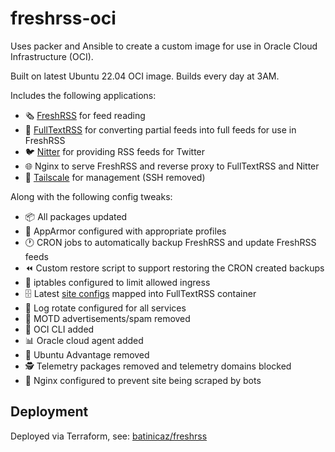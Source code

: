 # freshrss-oci

Uses packer and Ansible to create a custom image for use in Oracle Cloud Infrastructure (OCI).

Built on latest Ubuntu 22.04 OCI image. Builds every day at 3AM.

Includes the following applications:

- :newspaper_roll: [FreshRSS](https://github.com/FreshRSS/FreshRSS) for feed reading
- :mag_right: [FullTextRSS](https://github.com/heussd/fivefilters-full-text-rss-docker/tree/master) for converting partial feeds into full feeds for use in FreshRSS
- :bird: [Nitter](https://github.com/zedeus/nitter) for providing RSS feeds for Twitter
- :globe_with_meridians: Nginx to serve FreshRSS and reverse proxy to FullTextRSS and Nitter
- :closed_lock_with_key: [Tailscale](https://github.com/tailscale/tailscale) for management (SSH removed)

Along with the following config tweaks:

- :package: All packages updated
- :mechanical_arm: AppArmor configured with appropriate profiles
- :clock1: CRON jobs to automatically backup FreshRSS and update FreshRSS feeds
- :rewind: Custom restore script to support restoring the CRON created backups
- :no_entry_sign: iptables configured to limit allowed ingress
- :file_cabinet: Latest [site configs](https://github.com/fivefilters/ftr-site-config) mapped into FullTextRSS container
- :broom: Log rotate configured for all services
- :no_bell: MOTD advertisements/spam removed
- :toolbox: OCI CLI added
- :bar_chart: Oracle cloud agent added
- :no_good: Ubuntu Advantage removed
- :detective: Telemetry packages removed and telemetry domains blocked
- :robot: Nginx configured to prevent site being scraped by bots

## Deployment

Deployed via Terraform, see: [batinicaz/freshrss](https://github.com/batinicaz/freshrss)